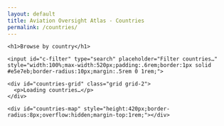 ```yaml
---
layout: default
title: Aviation Oversight Atlas - Countries
permalink: /countries/
---
```


<div class="post">
  <div class="post-content">

    <h1>Browse by country</h1>

    <input id="c-filter" type="search" placeholder="Filter countries…" style="width:100%;max-width:520px;padding:.6rem;border:1px solid #e5e7eb;border-radius:10px;margin:.5rem 0 1rem;">

    <div id="countries-grid" class="grid grid-2">
      <p>Loading countries…</p>
    </div>

    <div id="countries-map" style="height:420px;border-radius:8px;overflow:hidden;margin-top:1rem;"></div>

  </div>
</div>

<link rel="stylesheet" href="https://unpkg.com/leaflet@1.9.4/dist/leaflet.css">
<script src="https://unpkg.com/leaflet@1.9.4/dist/leaflet.js"></script>

<!-- Load the exact file name you showed me -->
<script src="{{ '/assets/js/countries-index.js' | relative_url }}"></script>
